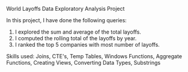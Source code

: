 World Layoffs Data Exploratory Analysis Project

In this project, I have done the following queries:
1. I explored the sum and average of the total layoffs.
2. I computed the rolling total of the layoffs by year.
3. I ranked the top 5 companies with most number of layoffs.

Skills used: Joins, CTE's, Temp Tables, Windows Functions, Aggregate Functions, Creating Views, Converting Data Types, Substrings
